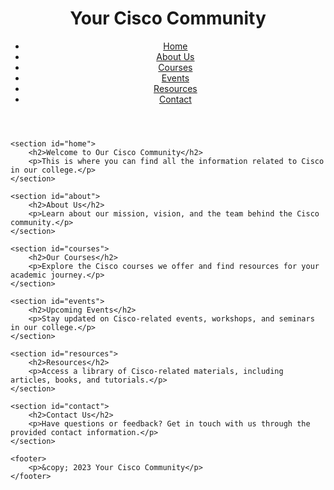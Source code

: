 <!DOCTYPE html>
<html lang="en">
<head>
    <meta charset="UTF-8">
    <meta name="viewport" content="width=device-width, initial-scale=1.0">
    <title>Your Cisco Community</title>
    <link rel="stylesheet" href="styles.css"> <!-- You should create a separate CSS file for styling -->
</head>
<body>
    <header>
        <h1>Your Cisco Community</h1>
        <nav>
            <ul>
                <li><a href="#home">Home</a></li>
                <li><a href="#about">About Us</a></li>
                <li><a href="#courses">Courses</a></li>
                <li><a href="#events">Events</a></li>
                <li><a href="#resources">Resources</a></li>
                <li><a href="#contact">Contact</a></li>
            </ul>
        </nav>
    </header>
    
    <section id="home">
        <h2>Welcome to Our Cisco Community</h2>
        <p>This is where you can find all the information related to Cisco in our college.</p>
    </section>

    <section id="about">
        <h2>About Us</h2>
        <p>Learn about our mission, vision, and the team behind the Cisco community.</p>
    </section>

    <section id="courses">
        <h2>Our Courses</h2>
        <p>Explore the Cisco courses we offer and find resources for your academic journey.</p>
    </section>

    <section id="events">
        <h2>Upcoming Events</h2>
        <p>Stay updated on Cisco-related events, workshops, and seminars in our college.</p>
    </section>

    <section id="resources">
        <h2>Resources</h2>
        <p>Access a library of Cisco-related materials, including articles, books, and tutorials.</p>
    </section>

    <section id="contact">
        <h2>Contact Us</h2>
        <p>Have questions or feedback? Get in touch with us through the provided contact information.</p>
    </section>

    <footer>
        <p>&copy; 2023 Your Cisco Community</p>
    </footer>
</body>
</html>
